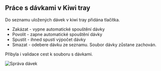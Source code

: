 ﻿---
categories: [kiwi]
layout: kiwi
---
 
## Práce s dávkami v Kiwi tray
Do seznamu uložených dávek v kiwi tray přidána tlačítka.     
<ul>
<li>Zakázat - vypne automatické spouštění dávky</li>
<li>Povolit - zapne automatické spouštění dávky</li>
<li>Spustit - ihned spustí výpočet dávky</li>
<li>Smazat - odebere dávku ze seznamu. Soubor dávky zůstane zachován.</li>
 </ul>    
Přibyla i validace cest k souboru s dávkami.
        
![Správa dávek]({{site.url}}/data/mszanidavek.PNG "Správa dávek")
 
